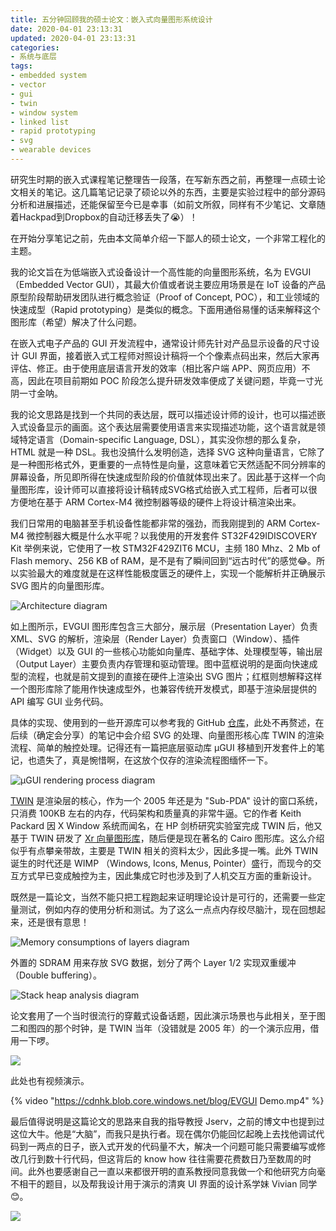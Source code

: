 ```yaml
---
title: 五分钟回顾我的硕士论文：嵌入式向量图形系统设计
date: 2020-04-01 23:13:31
updated: 2020-04-01 23:13:31
categories:
- 系统与底层
tags:
- embedded system
- vector
- gui
- twin
- window system
- linked list
- rapid prototyping
- svg
- wearable devices
---
```


研究生时期的嵌入式课程笔记整理告一段落，在写新东西之前，再整理一点硕士论文相关的笔记。这几篇笔记记录了硕论以外的东西，主要是实验过程中的部分源码分析和进展描述，还能保留至今已是幸事（如前文所叙，同样有不少笔记、文章随着Hackpad到Dropbox的自动迁移丢失了😭）！

<!-- more -->



在开始分享笔记之前，先由本文简单介绍一下鄙人的硕士论文，一个非常工程化的主题。

我的论文旨在为低端嵌入式设备设计一个高性能的向量图形系统，名为 EVGUI（Embedded Vector GUI），其最大价值或者说主要应用场景是在 IoT 设备的产品原型阶段帮助研发团队进行概念验证（Proof of Concept, POC），和工业领域的快速成型（Rapid prototyping）是类似的概念。下面用通俗易懂的话来解释这个图形库（希望）解决了什么问题。

在嵌入式电子产品的 GUI 开发流程中，通常设计师先针对产品显示设备的尺寸设计 GUI 界面，接着嵌入式工程师对照设计稿将一个个像素点码出来，然后大家再评估、修正。由于使用底层语言开发的效率（相比客户端 APP、网页应用）不高，因此在项目前期如 POC 阶段怎么提升研发效率便成了关键问题，毕竟一寸光阴一寸金呐。

我的论文思路是找到一个共同的表达层，既可以描述设计师的设计，也可以描述嵌入式设备显示的画面。这个表达层需要使用语言来实现描述功能，这个语言就是领域特定语言（Domain-specific Language, DSL），其实没你想的那么复杂，HTML 就是一种 DSL。我也没搞什么发明创造，选择 SVG 这种向量语言，它除了是一种图形格式外，更重要的一点特性是向量，这意味着它天然适配不同分辨率的屏幕设备，所见即所得在快速成型阶段的价值就体现出来了。因此基于这样一个向量图形库，设计师可以直接将设计稿转成SVG格式给嵌入式工程师，后者可以很方便地在基于 ARM Cortex-M4 微控制器等级的硬件上将设计稿渲染出来。

我们日常用的电脑甚至手机设备性能都非常的强劲，而我刚提到的 ARM Cortex-M4 微控制器大概是什么水平呢？以我使用的开发套件 ST32F429IDISCOVERY Kit 举例来说，它使用了一枚 STM32F429ZIT6 MCU，主频 180 Mhz、2 Mb of Flash memory、256 KB of RAM，是不是有了瞬间回到“远古时代”的感觉😂。所以实验最大的难度就是在这样性能极度匮乏的硬件上，实现一个能解析并正确展示 SVG 图片的向量图形库。

![Architecture diagram](https://hmxlua.bn.files.1drv.com/y4mgXJcVBrse8QRmGsAgSbN26mPYmCinQuLiI1dHxs1avruyDjjbE_eEl3yi5U3yw4POWK2Yzm0ASNS3G807lK2Trz2zVVVf-LpKDCAaOlW54MgtAIjOBikzFPoMZvL-Td2T88OxOmW-XK8JL7_YqUmqKWpUTvryV2OP3NagIUzEk7OH9hmbDKPU0p2JM7h1cyr-eGCT0urd9cDFtf3K0UR3A?width=1465&height=971&cropmode=none)

如上图所示，EVGUI 图形库包含三大部分，展示层（Presentation Layer）负责 XML、SVG 的解析，渲染层（Render Layer）负责窗口（Window）、插件（Widget）以及 GUI 的一些核心功能如向量库、基础字体、处理模型等，输出层（Output Layer）主要负责内存管理和驱动管理。图中蓝框说明的是面向快速成型的流程，也就是前文提到的直接在硬件上渲染出 SVG 图片；红框则想解释这样一个图形库除了能用作快速成型外，也兼容传统开发模式，即基于渲染层提供的 API 编写 GUI 业务代码。

具体的实现、使用到的一些开源库可以参考我的 GitHub [仓库](https://github.com/Joouis/EVGUI)，此处不再赘述，在后续（确定会分享）的笔记中会介绍 SVG 的处理、向量图形核心库 TWIN 的渲染流程、简单的触控处理。记得还有一篇把底层驱动库 µGUI 移植到开发套件上的笔记，也遗失了，真是惋惜啊，在这放个仅存的渲染流程图缅怀一下。

![µGUI rendering process diagram](https://hmxkua.bn.files.1drv.com/y4mFPnTSDrME_OY4iFZHc8gSLkgfs78VAg53NaznJCZGNw8yIzn_8VNcG2CpFezLDRfYYoQfTHbg2eQVjYlF7KHmwn9tunmARvPHn7n2lsRt5IAqRwo_9WQoXaLeTEFjISBuPkXZLhZJa8NkZdO7mAQB422dtcpWRRayyTYu0Y3bwra5fC6kXSwi3TVqbJj5TpX_LAPRplBVf5GXm4CeADlZA?width=1299&height=642&cropmode=none)

[TWIN](https://keithp.com/~keithp/talks/twin-ols2005/twin-ols2005www/) 是渲染层的核心，作为一个 2005 年还是为 "Sub-PDA" 设计的窗口系统，只消费 100KB 左右的内存，代码架构和质量真的非常牛逼。它的作者 Keith Packard 因 X Window 系统而闻名，在 HP 剑桥研究实验室完成 TWIN 后，他又基于 TWIN 研发了 [Xr 向量图形库](https://www.cairographics.org/xr_ols2003/)，随后便是现在著名的 Cairo 图形库。这么介绍似乎有点攀亲带故，主要是 TWIN 相关的资料太少，因此多提一嘴。此外 TWIN 诞生的时代还是 WIMP （Windows, Icons, Menus, Pointer）盛行，而现今的交互方式早已变成触控为主，因此集成它时也涉及到了人机交互方面的重新设计。

既然是一篇论文，当然不能只把工程跑起来证明理论设计是可行的，还需要一些定量测试，例如内存的使用分析和测试。为了这么一点点内存绞尽脑汁，现在回想起来，还是很有意思！

![Memory consumptions of layers diagram](https://hmxjua.bn.files.1drv.com/y4mL7BLZQi1rxMii6tdDKgMLozK3U26xWucyZ1fU0lshEz9CJwoUs6BoWV2Xohz5wBKRZ_7x8qoz0L_lxdE_WqXLE5QeAqKr5aNEO1InDijHml65hsHiTm_-fD-2Cb4YiFdlrbR8Q_2mfLtMUA40a1eF_tHYPfPpGA3bgrGgW89Wm9kndlGvgPy3wuQ5ZssEnuHf9AoSmqJ0qWcNNSq4FaSIA?width=1280&height=720&cropmode=none)

外置的 SDRAM 用来存放 SVG 数据，划分了两个 Layer 1/2 实现双重缓冲（Double buffering）。

![Stack heap analysis diagram](https://hmxiua.bn.files.1drv.com/y4mzByqIpsNZkt7T_L9NGnugQ2wNVuoawtQPRyZrna63cZN0b75r_H7wvqhBax7t581xbYD5m-4A4LFh13hYGISR3PHsJZN6zgpKnReDidlUOuW29JM3JQxhuZ5dr5Ym6bfcYa-51uapn9BXy2LfAMKKo0otjoTR3RDzS_XV3BaNzjf7rdAScjRmQgBVpgVfjbzcSfmFEC9l3QK0Mx2xu-FPA?width=1331&height=870&cropmode=none)

论文套用了一个当时很流行的穿戴式设备话题，因此演示场景也与此相关，至于图二和图四的那个时钟，是 TWIN 当年（没错就是 2005 年）的一个演示应用，借用一下啰。

![](https://hmxhua.bn.files.1drv.com/y4mgKHoIDX_7IhHNp6523jQNbAUQ6l6HvQmDu90FS1yJT9bA9EoTlZDIUApP6sqkvH8R0R6d6kzIiDyZs_PI7pr_3WbObyrDeXY4FOzbRjmeorNKQmOWcPVdjOrFsvGwhI0JaoahEMsEerO4K2oLqTETK04I1gBdBv6s0QJ29kussj4AQ9wRm9YWMeq20Sps8K4yRQ4Jx14Gl3x6KrWTNSNqg?width=1280&height=622&cropmode=none)

此处也有视频演示。

{% video "https://cdnhk.blob.core.windows.net/blog/EVGUI Demo.mp4" %}

最后值得说明是这篇论文的思路来自我的指导教授 Jserv，之前的博文中也提到过这位大牛。他是“大脑”，而我只是执行者。现在偶尔仍能回忆起晚上去找他调试代码到一两点的日子，嵌入式开发的代码量不大，解决一个问题可能只需要编写或修改几行到数十行代码，但这背后的 know how 往往需要花费数日乃至数周的时间。此外也要感谢自己一直以来都很开明的直系教授同意我做一个和他研究方向毫不相干的题目，以及帮我设计用于演示的清爽 UI 界面的设计系学妹 Vivian 同学 😊。

![](https://hmxeua.bn.files.1drv.com/y4mb_qFTtVYHbBZlRvN35TJRDKavuir8vDheXQXGiFgXGLA318wiXhyGUOl8QKJx2S5BTEkIagzaduF82j8mpH_Oy5jrs6z8BfE6KBcMVlR_ggdmqBNFYiUAzw21WZobxb3Jxg_1U1_b1wSlQCPKMJgJzffwRRgCBZv6PzlME_Aexp6tB-SkBx0FQgTmQAkqMmWoAkJXQLUyeoh7B3KVL9KHQ?width=2780&height=1542&cropmode=none)